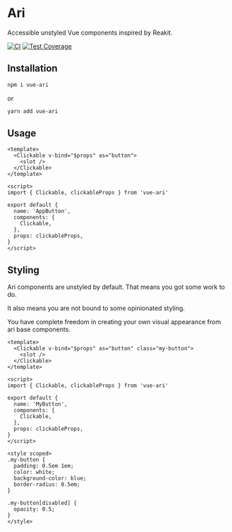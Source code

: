 # Ari

Accessible unstyled Vue components inspired by Reakit.

[![CI](https://github.com/visualjerk/ari/workflows/CI/badge.svg)](https://github.com/visualjerk/ari/actions)
[![Test Coverage](https://codecov.io/gh/visualjerk/ari/branch/master/graph/badge.svg)](https://codecov.io/gh/visualjerk/ari)

## Installation

```bash
npm i vue-ari
```

or

```bash
yarn add vue-ari
```

## Usage

```vue
<template>
  <Clickable v-bind="$props" as="button">
    <slot />
  </Clickable>
</template>

<script>
import { Clickable, clickableProps } from 'vue-ari'

export default {
  name: 'AppButton',
  components: {
    Clickable,
  },
  props: clickableProps,
}
</script>
```

## Styling

Ari components are unstyled by default. That means you got some work to do.

It also means you are not bound to some opinionated styling.

You have complete freedom in creating your own visual appearance from ari base components.

```vue
<template>
  <Clickable v-bind="$props" as="button" class="my-button">
    <slot />
  </Clickable>
</template>

<script>
import { Clickable, clickableProps } from 'vue-ari'

export default {
  name: 'MyButton',
  components: {
    Clickable,
  },
  props: clickableProps,
}
</script>

<style scoped>
.my-button {
  padding: 0.5em 1em;
  color: white;
  background-color: blue;
  border-radius: 0.5em;
}

.my-button[disabled] {
  opacity: 0.5;
}
</style>
```
